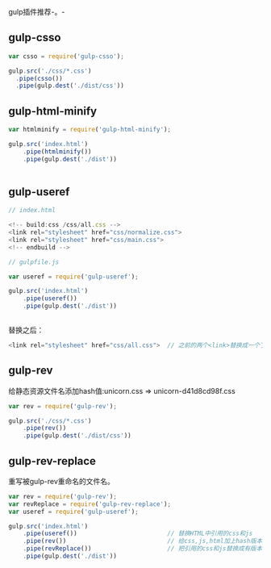 gulp插件推荐-。-

## gulp-csso

```js
var csso = require('gulp-csso');

gulp.src('./css/*.css')
  .pipe(csso())
  .pipe(gulp.dest('./dist/css'))
```

## gulp-html-minify
```js
var htmlminify = require('gulp-html-minify');

gulp.src('index.html')
    .pipe(htmlminify())
    .pipe(gulp.dest('./dist'))
    
```

## gulp-useref
```js
// index.html

<!-- build:css /css/all.css -->
<link rel="stylesheet" href="css/normalize.css">
<link rel="stylesheet" href="css/main.css">
<!-- endbuild -->

// gulpfile.js

var useref = require('gulp-useref');

gulp.src('index.html')
    .pipe(useref())
    .pipe(gulp.dest('./dist'))
    
```
替换之后：
```js
<link rel="stylesheet" href="css/all.css">  // 之前的两个<link>替换成一个了
```

## gulp-rev
给静态资源文件名添加hash值:unicorn.css => unicorn-d41d8cd98f.css
```js
var rev = require('gulp-rev');

gulp.src('./css/*.css')
    .pipe(rev())
    .pipe(gulp.dest('./dist/css'))
```

## gulp-rev-replace
重写被gulp-rev重命名的文件名。

```js
var rev = require('gulp-rev');
var revReplace = require('gulp-rev-replace');
var useref = require('gulp-useref');

gulp.src('index.html')
    .pipe(useref())                         // 替换HTML中引用的css和js
    .pipe(rev())                            // 给css,js,html加上hash版本号
    .pipe(revReplace())                     // 把引用的css和js替换成有版本号的名字
    .pipe(gulp.dest('./dist'))
```